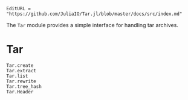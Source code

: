 ```@meta
EditURL = "https://github.com/JuliaIO/Tar.jl/blob/master/docs/src/index.md"
```

The `Tar` module provides a simple interface for handling tar archives.

# Tar

```@docs
Tar.create
Tar.extract
Tar.list
Tar.rewrite
Tar.tree_hash
Tar.Header
```
